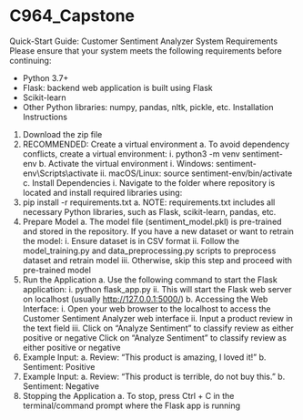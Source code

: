 # C964_Capstone
Quick-Start Guide: Customer Sentiment Analyzer
System Requirements
Please ensure that your system meets the following requirements before continuing:
- Python 3.7+
- Flask: backend web application is built using Flask
- Scikit-learn
- Other Python libraries: numpy, pandas, nltk, pickle, etc.
Installation Instructions
1. Download the zip file
2. RECOMMENDED: Create a virtual environment
a. To avoid dependency conflicts, create a virtual environment:
i. python3 -m venv sentiment-env
b. Activate the virtual environment
i. Windows: sentiment-env\Scripts\activate
ii. macOS/Linux: source sentiment-env/bin/activate
c. Install Dependencies
i. Navigate to the folder where repository is located and install required libraries
using:
1. pip install -r requirements.txt
a. NOTE: requirements.txt includes all necessary Python libraries,
such as Flask, scikit-learn, pandas, etc.
3. Prepare Model
a. The model file (sentiment_model.pkl) is pre-trained and stored in the repository. If you
have a new dataset or want to retrain the model:
i. Ensure dataset is in CSV format
ii. Follow the model_training.py and data_preprocessing.py scripts to preprocess
dataset and retrain model
iii. Otherwise, skip this step and proceed with pre-trained model
4. Run the Application
a. Use the following command to start the Flask application:
i. python flask_app.py
ii. This will start the Flask web server on localhost (usually http://127.0.0.1:5000/)
b. Accessing the Web Interface:
i. Open your web browser to the localhost to access the Customer Sentiment
Analyzer web interface
ii. Input a product review in the text field
iii. Click on “Analyze Sentiment” to classify review as either positive or negative
Click on “Analyze Sentiment” to classify review as either positive or negative
1. Example Input:
a. Review: “This product is amazing, I loved it!”
b. Sentiment: Positive
2. Example Input:
a. Review: “This product is terrible, do not buy this.”
b. Sentiment: Negative
5. Stopping the Application
a. To stop, press Ctrl + C in the terminal/command prompt where the Flask app is running
